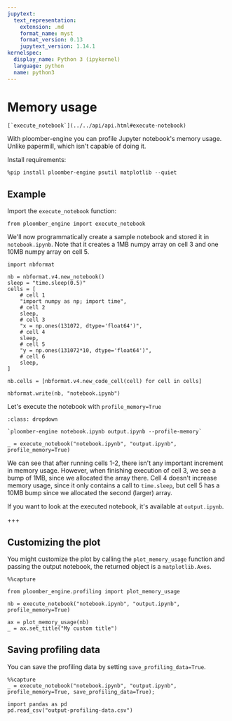 ```yaml
---
jupytext:
  text_representation:
    extension: .md
    format_name: myst
    format_version: 0.13
    jupytext_version: 1.14.1
kernelspec:
  display_name: Python 3 (ipykernel)
  language: python
  name: python3
---
```


# Memory usage


```{versionadded} 0.0.18
[`execute_notebook`](../../api/api.html#execute-notebook)
```

With ploomber-engine you can profile Jupyter notebook's memory usage. Unlike papermill, which isn't capable of doing it.

Install requirements:

```{code-cell} ipython3
%pip install ploomber-engine psutil matplotlib --quiet
```

## Example

Import the `execute_notebook` function:

```{code-cell} ipython3
from ploomber_engine import execute_notebook
```

We'll now programmatically create a sample notebook and stored it in `notebook.ipynb`. Note that it creates a 1MB numpy array on cell 3 and one 10MB numpy array on cell 5.

```{code-cell} ipython3
import nbformat

nb = nbformat.v4.new_notebook()
sleep = "time.sleep(0.5)"
cells = [
    # cell 1
    "import numpy as np; import time",
    # cell 2
    sleep,
    # cell 3
    "x = np.ones(131072, dtype='float64')",
    # cell 4
    sleep,
    # cell 5
    "y = np.ones(131072*10, dtype='float64')",
    # cell 6
    sleep,
]

nb.cells = [nbformat.v4.new_code_cell(cell) for cell in cells]

nbformat.write(nb, "notebook.ipynb")
```

Let's execute the notebook with `profile_memory=True`

```{admonition} Command-line equivalent
:class: dropdown

`ploomber-engine notebook.ipynb output.ipynb --profile-memory`
```

```{code-cell} ipython3
_ = execute_notebook("notebook.ipynb", "output.ipynb", profile_memory=True)
```

We can see that after running cells 1-2, there isn't any important increment in memory usage. However, when finishing execution of cell 3, we see a bump of 1MB, since we allocated the array there. Cell 4 doesn't increase memory usage, since it only contains a call to `time.sleep`, but cell 5 has a 10MB bump since we allocated the second (larger) array.

If you want to look at the executed notebook, it's available at `output.ipynb`.

+++

## Customizing the plot

You might customize the plot by calling the `plot_memory_usage` function and passing the output notebook, the returned object is a `matplotlib.Axes`.

```{code-cell} ipython3
%%capture

from ploomber_engine.profiling import plot_memory_usage

nb = execute_notebook("notebook.ipynb", "output.ipynb", profile_memory=True)
```

```{code-cell} ipython3
ax = plot_memory_usage(nb)
_ = ax.set_title("My custom title")
```

## Saving profiling data

You can save the profiling data by setting `save_profiling_data=True`.

```{code-cell} ipython3
%%capture
_ = execute_notebook("notebook.ipynb", "output.ipynb", profile_memory=True, save_profiling_data=True);
```

```{code-cell} ipython3
import pandas as pd
pd.read_csv("output-profiling-data.csv")
```
